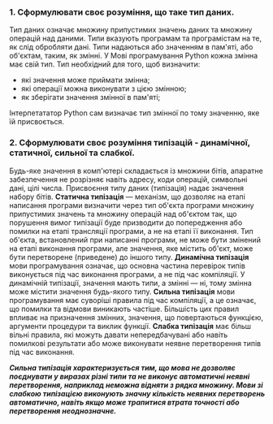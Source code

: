 ### 1. Сформулювати своє розуміння, що таке тип даних.
Тип даних означає множину припустимих значень даних та множину операцій над даними. Типи вказують програмам та програмістам на те, як слід обробляти дані. Типи надаються або значенням в пам'яті, або об'єктам, таким, як змінні. У Мові  програмування Python кожна змінна має свій тип. 
Тип необхідний для того, щоб визначити:
* які значення може приймати змінна;
* які операції можна виконувати з цією змінною;
* як зберігати значення змінної в пам'яті;

Інтерпетататор Python сам визначає тип змінної по тому значенню, яке їй присвоється.

### 2. Сформулювати своє розуміння типізацій - динамічної, статичної, сильної та слабкої.
Будь-яке значення в комп'ютері складається із множини бітів, апаратне забезпечення не розрізняє навіть адресу, коди операцій, символьні дані, цілі числа. Присвоєння типу даних (типізація) надає значення набору бітів.
**Статична типізація** — механізм, що дозволяє на етапі написання програми визначити через тип об'єкта програми множину припустимих значень та множину операцій над об'єктом так, що порушення вимог типізації буде призводити до попередження або помилки на етапі трансляції програми, а не на етапі її виконання. Тип об'єкта, встановлений при написанні програми, не може бути змінений на етапі виконання програми, але значення, яке містить об'єкт, може бути перетворене (приведене) до іншого типу.
**Динамічна типізація** мови програмування означає, що основна частина перевірок типів виконується під час виконання програми, а не під час компіляції. У динамічній типізації, значення мають типи, а змінні — ні, тому змінна може містити значення будь-якого типу.
**Сильна типізація** мови програмування має суворіші правила під час компіляції, а це означає, що помилки та відмови виникають частіше. Більшість цих правил впливає на призначення змінних, значення, що повертаються функцією, аргументи процедури та виклик функції. 
**Слабка типізація** має більш вільні правила, які можуть давати непередбачувані або навіть помилкові результати або може виконувати неявне перетворення типів під час виконання.

***Сильна типізація характеризується тим, що мова не дозволяє поєднувати у виразах різні типи та не виконує автоматичні неявні перетворення, наприклад неможна відняти з рядка множину. Мови зі слабкою типізацією виконують значну кількість неявних перетворень автоматично, навіть якщо може трапитися втрата точності або перетворення неоднозначне.***